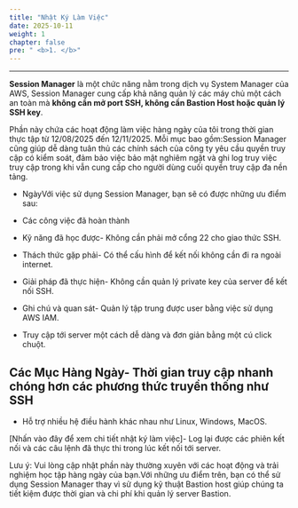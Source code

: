```yaml
---
title: "Nhật Ký Làm Việc"
date: 2025-10-11
weight: 1
chapter: false
pre: " <b>1. </b>"
---
```


------

**Session Manager** là một chức năng nằm trong dịch vụ System Manager của AWS, Session Manager cung cấp khả năng quản lý các máy chủ một cách an toàn mà **không cần mở port SSH, không cần Bastion Host hoặc quản lý SSH key**.

Phần này chứa các hoạt động làm việc hàng ngày của tôi trong thời gian thực tập từ 12/08/2025 đến 12/11/2025. Mỗi mục bao gồm:Session Manager cũng giúp dễ dàng tuân thủ các chính sách của công ty yêu cầu quyền truy cập có kiểm soát, đảm bảo việc bảo mật nghiêm ngặt và ghi log truy việc truy cập trong khi vẫn cung cấp cho người dùng cuối quyền truy cập đa nền tảng.

- NgàyVới việc sử dụng Session Manager, bạn sẽ có được những ưu điểm sau:

- Các công việc đã hoàn thành

- Kỹ năng đã học được- Không cần phải mở cổng 22 cho giao thức SSH.

- Thách thức gặp phải- Có thể cấu hình để kết nối không cần đi ra ngoài internet.

- Giải pháp đã thực hiện- Không cần quản lý private key của server để kết nối SSH.

- Ghi chú và quan sát- Quản lý tập trung được user bằng việc sử dụng AWS IAM.

- Truy cập tới server một cách dễ dàng và đơn giản bằng một cú click chuột.

## Các Mục Hàng Ngày- Thời gian truy cập nhanh chóng hơn các phương thức truyền thống như SSH

- Hỗ trợ nhiều hệ điều hành khác nhau như Linux, Windows, MacOS.

[Nhấn vào đây để xem chi tiết nhật ký làm việc]- Log lại được các phiên kết nối và các câu lệnh đã thực thi trong lúc kết nối tới server.

Lưu ý: Vui lòng cập nhật phần này thường xuyên với các hoạt động và trải nghiệm học tập hàng ngày của bạn.Với những ưu điểm trên, bạn có thể sử dụng Session Manager thay vì sử dụng kỹ thuật Bastion host giúp chúng ta tiết kiệm được thời gian và chi phí khi quản lý server Bastion.
